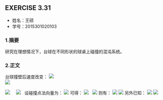 ## EXERCISE 3.31
* 姓名：王硕
* 学号：2015301020103
### 1.摘要
研究在理想情况下，台球在不同形状的球桌上碰撞的混沌系统。
### 2.正文    
台球撞壁后速度改变：
<img src="http://latex.codecogs.com/gif.latex?\overrightarrow{v_{i,\perp\,}}=(\overrightarrow{v_{i}}\cdot\,\widehat{n})\widehat{n}">  
<img src="http://latex.codecogs.com/gif.latex?\overrightarrow{v_{i,\parallel\,}}=\overrightarrow{v_{i}}-\overrightarrow{v_{i,\perp\,}}">   

<img src="http://latex.codecogs.com/gif.latex?\overrightarrow{v_{f,\perp\,}}=-\overrightarrow{v_{i,\perp\,}}">    
<img src="http://latex.codecogs.com/gif.latex?\overrightarrow{v_{f,\parallel\,}}=\overrightarrow{v_{i,\parallel\,}}">   
设碰撞点法向量为：
<img src="http://latex.codecogs.com/gif.latex?\widehat{n}=a\widehat{i}+b\widehat{j}">
可得：
<img src="http://latex.codecogs.com/gif.latex?\overrightarrow{v_{i\,}}=v_{i,x\,}\widehat{i}+\overrightarrow{v_{i,y}}\widehat{j}">   
<img src="http://latex.codecogs.com/gif.latex?\overrightarrow{v_{f\,}}=v_{f,x}\widehat{i}+\overrightarrow{v_{f,y}}\widehat{j}">
则有：
<img src="http://latex.codecogs.com/gif.latex?v_{f,x}=(1-2a^{2})v_{i,x}-2abv_{i,y}">
<img src="http://latex.codecogs.com/gif.latex?v_{f,y}=(1-2b^{2})v_{i,y}-2abv_{i,x}">
另外已知：
<img src="http://latex.codecogs.com/gif.latex?\frac{\mathrm{d}x}{\mathrm{d}t}=v_{x}">
<img src="http://latex.codecogs.com/gif.latex?\frac{\mathrm{d}y}{\mathrm{d}t}=v_{y}">
